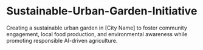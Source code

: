 # Sustainable-Urban-Garden-Initiative
Creating a sustainable urban garden in [City Name] to foster community engagement, local food production, and environmental awareness while promoting responsible AI-driven agriculture.
